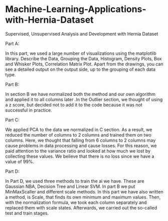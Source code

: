 # Machine-Learning-Applications-with-Hernia-Dataset
Supervised, Unsupervised Analysis and Development with Hernia Dataset

Part A: 

In this part, we used a large number of visualizations using the matplotlib library. Describe the Data, Grouping the Data, Histogram, Density Plots, Box and Whisker Plots, Correlation Matrix Plot. Apart from the drawings, you can see a detailed output on the output side, up to the grouping of each data type.


Part B:

In section B we have normalized both the method and our own algorithm and applied it to all columns later .In the Outlier section, we thought of using a z score, but decided not to add it to the code because it was not successful in practice.


Part C:

We applied PCA to the data we normalized in C section. As a result, we reduced the number of columns to 2 columns and trained them on two columns. Here, we thought that falling from 6 columns to 2 columns may cause problems in data processing and cause losses. For this reason, we paid attention to the variance ratio and looked at how much we lost by collecting these values. We believe that there is no loss since we have a value of 99%.


Part D:

In Part D, we used three methods to train the ai we have. These are Gaussian NBA, Decision Tree and Linear SVM. In part B we put MinMaxScaller and different scale methods. In this part we have also written a method, is Scale, that finds its own minimum and maximum values. Then, with the normalization formula, we took each column separately and replaced them with scale states. Afterwards, we carried out the so-called test and train stages.
